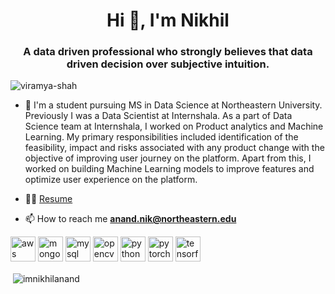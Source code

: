 <h1 align="center">Hi 👋, I'm Nikhil</h1>
<h3 align="center">A data driven professional who strongly believes that data driven decision over subjective intuition.</h3>

<p align="left"> <img src="https://komarev.com/ghpvc/?username=viramya-shah" alt="viramya-shah" /> </p>

- 🔭 I'm a student pursuing MS in Data Science at Northeastern University. Previously I was a Data Scientist at Internshala. As a part of Data Science team at Internshala, I worked on Product analytics and Machine Learning. My primary responsibilities included identification of the feasibility, impact and risks associated with any product change with the objective of improving user journey on the platform. Apart from this, I worked on building Machine Learning models to improve features and optimize user experience on the platform.

- 👨‍💻 [Resume](https://drive.google.com/file/d/1_6iAT1DtMYRtyQSmW9O1A2IlLLyT955L/view?usp=sharing)

- 📫 How to reach me **anand.nik@northeastern.edu**

<p align="left"><img src="https://devicons.github.io/devicon/devicon.git/icons/amazonwebservices/amazonwebservices-original-wordmark.svg" alt="aws" width="40" height="40"/> <img src="https://devicons.github.io/devicon/devicon.git/icons/mongodb/mongodb-original-wordmark.svg" alt="mongodb" width="40" height="40"/> <img src="https://devicons.github.io/devicon/devicon.git/icons/mysql/mysql-original-wordmark.svg" alt="mysql" width="40" height="40"/> <img src="https://www.vectorlogo.zone/logos/opencv/opencv-icon.svg" alt="opencv" width="40" height="40"/> <img src="https://devicons.github.io/devicon/devicon.git/icons/python/python-original.svg" alt="python" width="40" height="40"/> <img src="https://www.vectorlogo.zone/logos/pytorch/pytorch-icon.svg" alt="pytorch" width="40" height="40"/> <img src="https://www.vectorlogo.zone/logos/tensorflow/tensorflow-icon.svg" alt="tensorflow" width="40" height="40"/></p>

<p>&nbsp;<img align="center" src="https://github-readme-stats.vercel.app/api?username=imnikhilanand&show_icons=true" alt="imnikhilanand" /></p>

